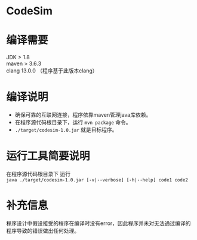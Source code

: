 # CodeSim

# 编译需要
JDK > 1.8  
maven > 3.6.3  
clang 13.0.0 （程序基于此版本clang）  

# 编译说明  

- 确保可靠的互联网连接，程序依靠maven管理java库依赖。  
- 在程序源代码根目录下，运行 `mvn package` 命令。  
- `./target/codesim-1.0.jar` 就是目标程序。  

# 运行工具简要说明  

在程序源代码根目录下 运行  
`java ./target/codesim-1.0.jar [-v|--verbose] [-h|--help] code1 code2`  

# 补充信息
程序设计中假设接受的程序在编译时没有error，因此程序并未对无法通过编译的程序导致的错误做出任何处理。